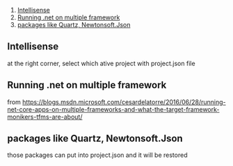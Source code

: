 <!-- TOC insertAnchor:true orderedList:true -->

1. [Intellisense](#intellisense)
2. [Running .net on multiple framework](#running-net-on-multiple-framework)
3. [packages like Quartz, Newtonsoft.Json](#packages-like-quartz-newtonsoftjson)

<!-- /TOC -->

<a id="markdown-intellisense" name="intellisense"></a>
## Intellisense
at the right corner, select which ative project with project.json file 

<a id="markdown-running-net-on-multiple-framework" name="running-net-on-multiple-framework"></a>
## Running .net on multiple framework
from
https://blogs.msdn.microsoft.com/cesardelatorre/2016/06/28/running-net-core-apps-on-multiple-frameworks-and-what-the-target-framework-monikers-tfms-are-about/

<a id="markdown-packages-like-quartz-newtonsoftjson" name="packages-like-quartz-newtonsoftjson"></a>
## packages like Quartz, Newtonsoft.Json
those packages can put into project.json and it will be restored